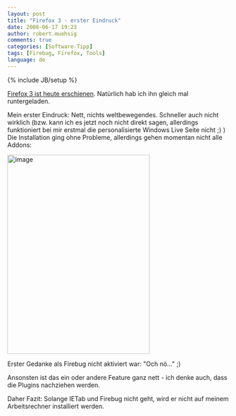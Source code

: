 ```yaml
---
layout: post
title: "Firefox 3 - erster Eindruck"
date: 2008-06-17 19:23
author: robert.muehsig
comments: true
categories: [Software-Tipp]
tags: [Firebug, Firefox, Tools]
language: de
---
```

{% include JB/setup %}
<p><a href="http://www.winfuture.de/news,40145.html">Firefox 3 ist heute erschienen</a>. Natürlich hab ich ihn gleich mal runtergeladen.</p> <p>Mein erster Eindruck: Nett, nichts weltbewegendes. Schneller auch nicht wirklich (bzw. kann ich es jetzt noch nicht direkt sagen, allerdings funktioniert bei mir erstmal die personalisierte Windows Live Seite nicht ;) )<br>Die Installation ging ohne Probleme, allerdings gehen momentan nicht alle Addons:</p> <p><a href="{{BASE_PATH}}/assets/wp-images-de/image464.png"><img style="border-top-width: 0px; border-left-width: 0px; border-bottom-width: 0px; border-right-width: 0px" height="451" alt="image" src="{{BASE_PATH}}/assets/wp-images-de/image-thumb443.png" width="323" border="0"></a> </p> <p>Erster Gedanke als Firebug nicht aktiviert war: "Och nö..." ;)</p> <p>Ansonsten ist das ein oder andere Feature ganz nett - ich denke auch, dass die Plugins nachziehen werden.</p> <p>Daher Fazit: Solange IETab und Firebug nicht geht, wird er nicht auf meinem Arbeitsrechner installiert werden.</p>
